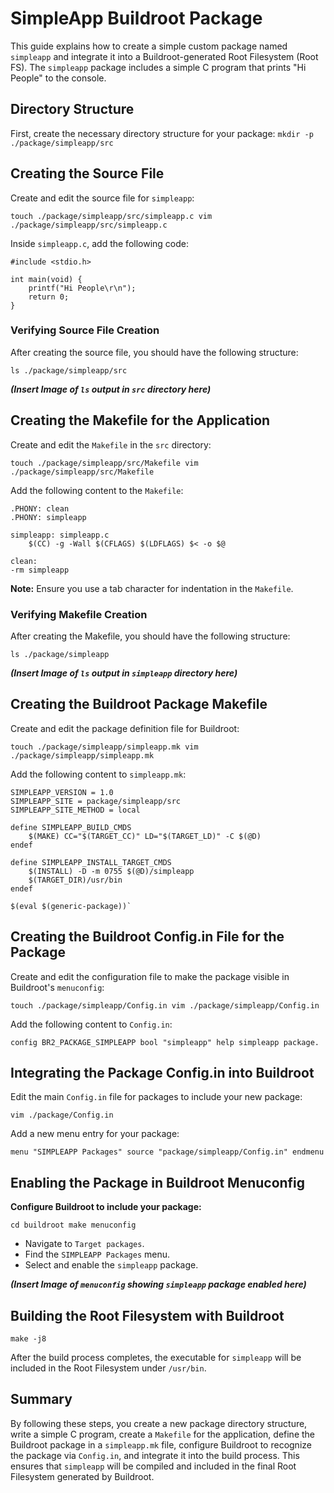 
# SimpleApp Buildroot Package

This guide explains how to create a simple custom package named `simpleapp` and integrate it into a Buildroot-generated Root Filesystem (Root FS). The `simpleapp` package includes a simple C program that prints "Hi People" to the console.

## Directory Structure

First, create the necessary directory structure for your package:
`mkdir -p ./package/simpleapp/src` 

## Creating the Source File

Create and edit the source file for `simpleapp`:

`touch ./package/simpleapp/src/simpleapp.c
vim ./package/simpleapp/src/simpleapp.c` 

Inside `simpleapp.c`, add the following code:


	#include <stdio.h>

	int main(void) {
	    printf("Hi People\r\n");
	    return 0;
	}

### Verifying Source File Creation

After creating the source file, you should have the following structure:

`ls ./package/simpleapp/src` 

_**(Insert Image of `ls` output in `src` directory here)**_

## Creating the Makefile for the Application

Create and edit the `Makefile` in the `src` directory:


`touch ./package/simpleapp/src/Makefile
vim ./package/simpleapp/src/Makefile` 

Add the following content to the `Makefile`:

	.PHONY: clean
	.PHONY: simpleapp

	simpleapp: simpleapp.c
	    $(CC) -g -Wall $(CFLAGS) $(LDFLAGS) $< -o $@

	clean:
    -rm simpleapp 

**Note:** Ensure you use a tab character for indentation in the `Makefile`.

### Verifying Makefile Creation

After creating the Makefile, you should have the following structure:


`ls ./package/simpleapp` 

_**(Insert Image of `ls` output in `simpleapp` directory here)**_

## Creating the Buildroot Package Makefile

Create and edit the package definition file for Buildroot:

`touch ./package/simpleapp/simpleapp.mk
vim ./package/simpleapp/simpleapp.mk` 

Add the following content to `simpleapp.mk`:


	SIMPLEAPP_VERSION = 1.0
	SIMPLEAPP_SITE = package/simpleapp/src
	SIMPLEAPP_SITE_METHOD = local

	define SIMPLEAPP_BUILD_CMDS
	    $(MAKE) CC="$(TARGET_CC)" LD="$(TARGET_LD)" -C $(@D)
	endef

	define SIMPLEAPP_INSTALL_TARGET_CMDS
	    $(INSTALL) -D -m 0755 $(@D)/simpleapp 
	    $(TARGET_DIR)/usr/bin
	endef

	$(eval $(generic-package))` 

## Creating the Buildroot Config.in File for the Package

Create and edit the configuration file to make the package visible in Buildroot's `menuconfig`:


`touch ./package/simpleapp/Config.in
vim ./package/simpleapp/Config.in` 

Add the following content to `Config.in`:

`config BR2_PACKAGE_SIMPLEAPP
    bool "simpleapp"
    help
        simpleapp package.` 

## Integrating the Package Config.in into Buildroot

Edit the main `Config.in` file for packages to include your new package:



`vim ./package/Config.in` 

Add a new menu entry for your package:


`menu "SIMPLEAPP Packages"
    source "package/simpleapp/Config.in"
endmenu` 

## Enabling the Package in Buildroot Menuconfig

**Configure Buildroot to include your package:**


`cd buildroot
make menuconfig` 

-   Navigate to `Target packages`.
-   Find the `SIMPLEAPP Packages` menu.
-   Select and enable the `simpleapp` package.

_**(Insert Image of `menuconfig` showing `simpleapp` package enabled here)**_

## Building the Root Filesystem with Buildroot

`make -j8` 

After the build process completes, the executable for `simpleapp` will be included in the Root Filesystem under `/usr/bin`.

## Summary

By following these steps, you create a new package directory structure, write a simple C program, create a `Makefile` for the application, define the Buildroot package in a `simpleapp.mk` file, configure Buildroot to recognize the package via `Config.in`, and integrate it into the build process. This ensures that `simpleapp` will be compiled and included in the final Root Filesystem generated by Buildroot.
